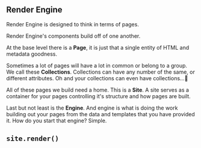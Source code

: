 Render Engine
-----

Render Engine is designed to think in terms of pages.

Render Engine's components build off of one another.

At the base level there is a **Page**, it is just that a single entity of HTML and metadata goodness.

Sometimes a lot of pages will have a lot in common or belong to a group. We call these **Collections**. Collections can have any number of the same, or different attributes. Oh and your collections can even have collections...🤯

All of these pages we build need a home. This is a **Site**. A site serves as a container for your pages controlling it's structure and how pages are built.

Last but not least is the **Engine**. And engine is what is doing the work building out your pages from the data and templates that you have provided it. How do you start that engine? Simple.

## `site.render()`
